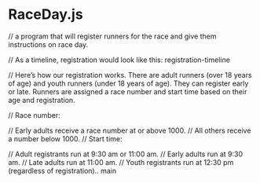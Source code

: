# RaceDay.js
// a program that will register runners for the race and give them instructions on race day.

// As a timeline, registration would look like this: registration-timeline

// Here’s how our registration works. There are adult runners (over 18 years of age) and youth runners (under 18 years of age). They can register early or late. Runners are assigned a race number and start time based on their age and registration.

// Race number:

// Early adults receive a race number at or above 1000.
// All others receive a number below 1000.
// Start time:

// Adult registrants run at 9:30 am or 11:00 am.
// Early adults run at 9:30 am.
// Late adults run at 11:00 am.
// Youth registrants run at 12:30 pm (regardless of registration)..
 main
